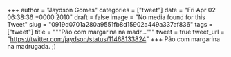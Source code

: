 
+++
author = "Jaydson Gomes"
categories = ["tweet"]
date = "Fri Apr 02 06:38:36 +0000 2010"
draft = false
image = "No media found for this Tweet"
slug = "0919d0701a280a9551fb8d15902a449a337af836"
tags = ["tweet"]
title = """Pão com margarina na madr..."""
tweet = true
tweet_url = "https://twitter.com/jaydson/status/11468133824"
+++
Pão com margarina na madrugada. ;)
